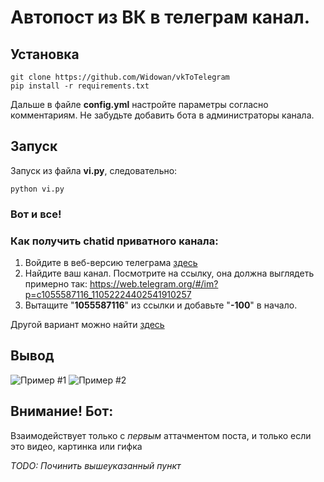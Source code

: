 # Автопост из ВК в телеграм канал.
## Установка
```
git clone https://github.com/Widowan/vkToTelegram
pip install -r requirements.txt
```

Дальше в файле **config.yml** настройте параметры согласно комментариям.
Не забудьте добавить бота в администраторы канала.

## Запуск
Запуск из файла **vi.py**, следовательно:
```
python vi.py
```
### Вот и все!


### Как получить chatid приватного канала:
1. Войдите в веб-версию телеграма [здесь](web.telegram.org)
2. Найдите ваш канал. Посмотрите на ссылку, она должна выглядеть примерно так: https://web.telegram.org/#/im?p=c1055587116_11052224402541910257
3. Вытащите "**1055587116**" из ссылки и добавьте "**-100**" в начало.

Другой вариант можно найти [здесь](https://stackoverflow.com/questions/33858927/how-to-obtain-the-chat-id-of-a-private-telegram-channel)

## Вывод
![Пример #1](https://i.imgur.com/KMjERfQ.png)
![Пример #2](https://i.imgur.com/rqoMHAx.png)

## Внимание! Бот:
Взаимодействует только с _первым_ аттачментом поста, и только если это видео, картинка или гифка


_TODO: Починить вышеуказанный пункт_
